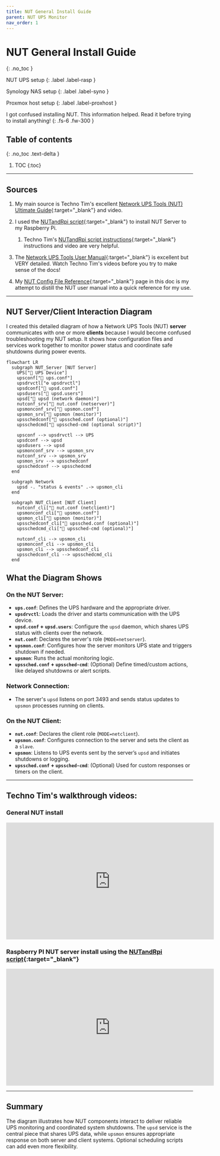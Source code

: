 ```yaml
---
title: NUT General Install Guide
parent: NUT UPS Monitor
nav_order: 1
---
```


# <i class="fas fa-battery-three-quarters" style="color: gray"></i> NUT General Install Guide
{: .no_toc }

<i class="fas fa-power-off"></i> NUT UPS setup
{: .label .label-rasp }

<i class="fas fa-server fa-rotate-90" style="color: black"></i> Synology NAS setup
{: .label .label-syno }

<i class="fab fa-mixer" style="color: black"></i> Proxmox host setup
{: .label .label-proxhost }

I got confused installing NUT. This information helped. Read it before trying to install anything!
{: .fs-6 .fw-300 }

## Table of contents
{: .no_toc .text-delta }

1. TOC
{:toc}

---
## Sources

1. My main source is Techno Tim's excellent [Network UPS Tools (NUT) Ultimate Guide](https://technotim.live/posts/NUT-server-guide/){:target="_blank"} and video.

2. I used the [NUTandRpi script](https://github.com/dzomaya/NUTandRpi){:target="_blank"} to install NUT Server to my Raspberry Pi.
   1. Techno Tim's [NUTandRpi script instructions](https://technotim.live/posts/nut-server-script/){:target="_blank"} instructions and video are very helpful.

3. The [Network UPS Tools User Manual](https://networkupstools.org/docs/user-manual.chunked/index.html){:target="_blank"} is excellent but VERY detailed. Watch Techno Tim's videos before you try to make sense of the docs!

4. My [NUT Config File Reference](docs/nut-ups-monitor/nut-config-file-reference.md){:target="_blank"} page in this doc is my attempt to distill the NUT user manual into a quick reference for my use.

---

## <i class="fas fa-project-diagram"></i> NUT Server/Client Interaction Diagram

I created this detailed diagram of how a Network UPS Tools (NUT) **server** communicates with one or more **clients** because I would become confused troubleshooting my NUT setup. It shows how configuration files and services work together to monitor power status and coordinate safe shutdowns during power events.
```mermaid
flowchart LR
  subgraph NUT_Server [NUT Server]
    UPS["🔌 UPS Device"]
    upsconf["📄 ups.conf"]
    upsdrvctl["⚙️ upsdrvctl"]
    upsdconf["📄 upsd.conf"]
    upsdusers["📄 upsd.users"]
    upsd["🔁 upsd (network daemon)"]
    nutconf_srv["📄 nut.conf (netserver)"]
    upsmonconf_srv["📄 upsmon.conf"]
    upsmon_srv["👀 upsmon (monitor)"]
    upsschedconf["📄 upssched.conf (optional)"]
    upsschedcmd["📝 upssched-cmd (optional script)"]
    
    upsconf --> upsdrvctl --> UPS
    upsdconf --> upsd
    upsdusers --> upsd
    upsmonconf_srv --> upsmon_srv
    nutconf_srv --> upsmon_srv
    upsmon_srv --> upsschedconf
    upsschedconf --> upsschedcmd
  end

  subgraph Network
    upsd -. "status & events" .-> upsmon_cli
  end

  subgraph NUT_Client [NUT Client]
    nutconf_cli["📄 nut.conf (netclient)"]
    upsmonconf_cli["📄 upsmon.conf"]
    upsmon_cli["👀 upsmon (monitor)"]
    upsschedconf_cli["📄 upssched.conf (optional)"]
    upsschedcmd_cli["📝 upssched-cmd (optional)"]

    nutconf_cli --> upsmon_cli
    upsmonconf_cli --> upsmon_cli
    upsmon_cli --> upsschedconf_cli
    upsschedconf_cli --> upsschedcmd_cli
  end
```
## What the Diagram Shows

### <span style="color: #C51A4A"><i class="fas fa-power-off"></i></span> On the NUT Server:
- **`ups.conf`**: Defines the UPS hardware and the appropriate driver.
- **`upsdrvctl`**: Loads the driver and starts communication with the UPS device.
- **`upsd.conf` + `upsd.users`**: Configure the `upsd` daemon, which shares UPS status with clients over the network.
- **`nut.conf`**: Declares the server's role (`MODE=netserver`).
- **`upsmon.conf`**: Configures how the server monitors UPS state and triggers shutdown if needed.
- **`upsmon`**: Runs the actual monitoring logic.
- **`upssched.conf` + `upssched-cmd`**: (Optional) Define timed/custom actions, like delayed shutdowns or alert scripts.

### <i class="fas fa-globe"></i> Network Connection:
- The server's `upsd` listens on port 3493 and sends status updates to `upsmon` processes running on clients.

### <i class="fas fa-server fa-rotate-90" style="color: black"></i> <span style="color: #D6762C"> <i class="fab fa-mixer"></i></span> On the NUT Client:
- **`nut.conf`**: Declares the client role (`MODE=netclient`).
- **`upsmon.conf`**: Configures connection to the server and sets the client as a `slave`.
- **`upsmon`**: Listens to UPS events sent by the server’s `upsd` and initiates shutdowns or logging.
- **`upssched.conf` + `upssched-cmd`**: (Optional) Used for custom responses or timers on the client.

---

## <i class="fab fa-youtube"></i> Techno Tim's walkthrough videos:
  
### <i class="fas fa-battery-three-quarters"></i> General NUT install
<iframe width="560" height="315" src="https://www.youtube.com/embed/HgKeD4320c0?si=R14OKtKQVtaj1woG" title="YouTube video player" frameborder="0" allow="accelerometer; autoplay; clipboard-write; encrypted-media; gyroscope; picture-in-picture; web-share" referrerpolicy="strict-origin-when-cross-origin" allowfullscreen></iframe>

### <i class="fas fa-power-off"></i> Raspberry PI NUT server install using the [NUTandRpi script](https://github.com/dzomaya/NUTandRpi){:target="_blank"}
  
<iframe width="560" height="315" src="https://www.youtube.com/embed/vyBP7wpN72c?si=kGu1ezIWcgKaBJgH" title="YouTube video player" frameborder="0" allow="accelerometer; autoplay; clipboard-write; encrypted-media; gyroscope; picture-in-picture; web-share" referrerpolicy="strict-origin-when-cross-origin" allowfullscreen></iframe>

---

## Summary

The diagram illustrates how NUT components interact to deliver reliable UPS monitoring and coordinated system shutdowns. The `upsd` service is the central piece that shares UPS data, while `upsmon` ensures appropriate response on both server and client systems. Optional scheduling scripts can add even more flexibility.

